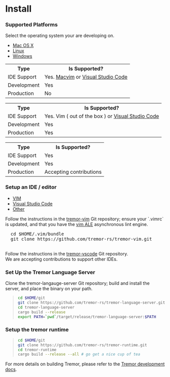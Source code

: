 # Install

<h3 class="section-head" id="h-platforms"><a href="#h-platforms"></a>Supported Platforms</h3>

Select the operating system your are developing on.

<nav class="tabs" data-component="tabs">
  <ul>
    <li class="active">
      <a href="#os-macosx">Mac OS X</a>
    </li>
    <li>
      <a href="#os-linux">Linux</a>
    </li>
    <li>
      <a href="#os-windows">Windows</a>
    </li>
  </ul>
</nav>

<div id="os-macosx">
  <table class="bordered striped">
    <tr><th class="w20">Type</th><th>Is Supported?</th></tr>
    <tr><td>IDE Support</td><td>Yes. <a href="https://macvim-dev.github.io/macvim/">Macvim</a> or <a href="https://code.visualstudio.com">Visual Studio Code</a></td></tr>
    <tr><td>Development</td><td>Yes</td></tr>
    <tr><td>Production</td><td>No</td></tr>
  </table>
</div>

<div id="os-linux">
  <table class="bordered striped">
    <tr><th class="w20">Type</th><th>Is Supported?</th></tr>
    <tr><td>IDE Support</td><td>Yes. Vim ( out of the box ) or <a href="https://code.visualstudio.com">Visual Studio Code</a></td></tr>
    <tr><td>Development</td><td>Yes</td></tr>
    <tr><td>Production</td><td>Yes</td></tr>
  </table>
</div>

<div id="os-windows">
  <table class="bordered striped">
    <tr><th class="w20">Type</th><th>Is Supported?</th></tr>
    <tr><td>IDE Support</td><td>Yes</td></tr>
    <tr><td>Development</td><td>Yes</td></tr>
    <tr><td>Production</td><td>Accepting contributions</td></tr>
  </table>
</div>

<h3 class="section-head" id="h-ide"><a href="#h-ide"></a>Setup an IDE / editor</h3>
<nav class="tabs" data-component="tabs">
  <ul>
    <li class="active">
      <a href="#ide-vim">VIM</a>
    </li>
    <li>
      <a href="#ide-vscode">Visual Studio Code</a>
    </li>
    <li>
      <a href="#ide-other">Other</a>
    </li>
  </ul>
</nav>


<div id="ide-vim">
  Follow the instructions in the <a href="https://github.com/tremor-rs/tremor-vim">tremor-vim</a> Git repository;
  ensure your `.vimrc` is updated, and that you have the <a href="https://github.com/dense-analysis/ale">vim ALE</a> asynchronous
  lint engine.

  <pre>
  cd $HOME/.vim/bundle
  git clone https://github.com/tremor-rs/tremor-vim.git
  </pre>

</div>

<div id="ide-vscode">
  Follow the instructions in the <a href="https://github.com/tremor-rs/tremor-vscode">tremor-vscode</a> Git repository.
</div>

<div id="ide-other">
  We are accepting contributions to support other IDEs.
</div>

<h3 class="section-head" id="h-trill"><a href="#h-trill"></a>Set Up the Tremor Language Server</h3>

  Clone the tremor-langauge-server Git repository; build and install the server, and place the binary on your path.

  > ```bash
  > cd $HOME/git
  > git clone https://github.com/tremor-rs/tremor-language-server.git
  > cd tremor-language-server
  > cargo build --release
  > export PATH=`pwd`/target/release/tremor-language-server:$PATH
  > ```

<h3 class="section-head" id="h-runtime"><a href="#h-runtime"></a>Setup the tremor runtime</h3>

  > ```bash
  > cd $HOME/git
  > git clone https://github.com/tremor-rs/tremor-runtime.git
  > cd tremor-runtime
  > cargo build --release --all # go get a nice cup of tea
  > ```

For more details on building Tremor, please refer to the [Tremor development docs](/docs/getting-started/overview).
